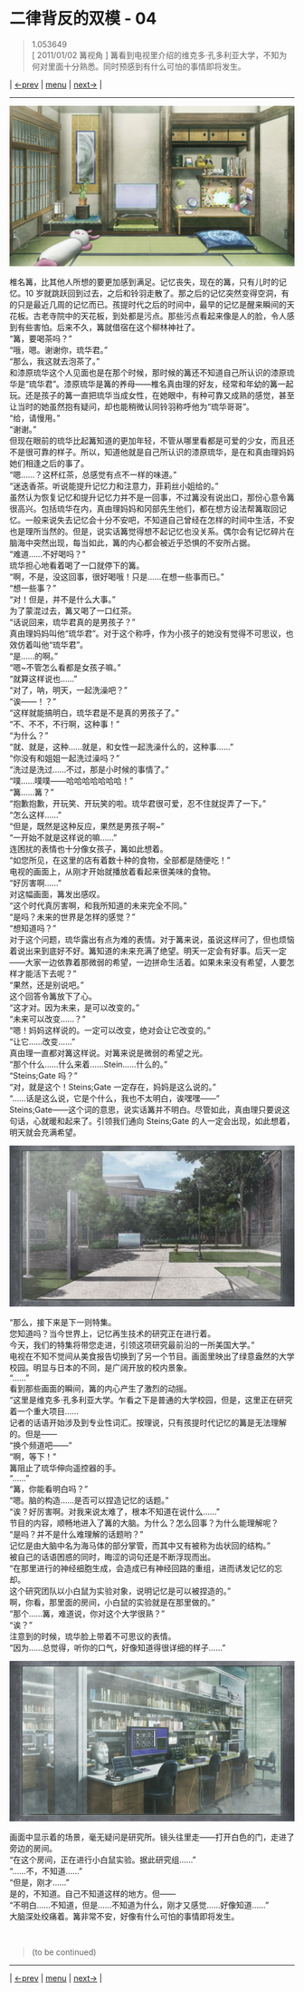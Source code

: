 # 二律背反的双模 - 04
> 1.053649  
> [ 2011/01/02 篝视角 ] 篝看到电视里介绍的维克多·孔多利亚大学，不知为何对里面十分熟悉。同时预感到有什么可怕的事情即将发生。  

| [←prev](./0096) | [menu](../) | [next→](./0098) |

---

![](../static/image/0097-1.png)

椎名篝，比其他人所想的要更加感到满足。记忆丧失，现在的篝，只有儿时的记忆。10 岁就跳跃回到过去，之后和铃羽走散了。那之后的记忆突然变得空洞，有的只是最近几周的记忆而已。孩提时代之后的时间中，最早的记忆是醒来瞬间的天花板。古老寺院中的天花板，到处都是污点。那些污点看起来像是人的脸，令人感到有些害怕。后来不久，篝就借宿在这个柳林神社了。  
“篝，要喝茶吗？”  
“哦，嗯。谢谢你，琉华君。”  
“那么，我这就去泡茶了。”  
和漆原琉华这个人见面也是在那个时候，那时候的篝还不知道自己所认识的漆原琉华是“琉华君”。漆原琉华是篝的养母——椎名真由理的好友，经常和年幼的篝一起玩。还是孩子的篝一直把琉华当成女性，在她眼中，有种可靠又成熟的感觉，甚至让当时的她虽然抱有疑问，却也能稍微认同铃羽称呼他为“琉华哥哥”。  
“给，请慢用。”  
“谢谢。”  
但现在眼前的琉华比起篝知道的更加年轻，不管从哪里看都是可爱的少女，而且还不是很可靠的样子。所以，知道他就是自己所认识的漆原琉华，是在和真由理妈妈她们相逢之后的事了。  
“嗯……？这杯红茶，总感觉有点不一样的味道。”  
“迷迭香茶。听说能提升记忆力和注意力，菲莉丝小姐给的。”  
虽然认为恢复记忆和提升记忆力并不是一回事，不过篝没有说出口，那份心意令篝很高兴。包括琉华在内，真由理妈妈和冈部先生他们，都在想方设法帮篝取回记忆。一般来说失去记忆会十分不安吧，不知道自己曾经在怎样的时间中生活，不安也是理所当然的。但是，说实话篝觉得想不起记忆也没关系。偶尔会有记忆碎片在脑海中突然出现，每当如此，篝的内心都会被近乎恐惧的不安所占据。  
“难道……不好喝吗？”  
琉华担心地看着喝了一口就停下的篝。  
“啊，不是，没这回事，很好喝哦！只是……在想一些事而已。”  
“想一些事？”  
“对！但是，并不是什么大事。”  
为了蒙混过去，篝又喝了一口红茶。  
“话说回来，琉华君真的是男孩子？”  
真由理妈妈叫他“琉华君”。对于这个称呼，作为小孩子的她没有觉得不可思议，也效仿着叫他“琉华君”。  
“是……的啊。”  
“嗯\~不管怎么看都是女孩子嘛。”  
“就算这样说也……”  
“对了，呐，明天，一起洗澡吧？”  
“诶——！？”  
“这样就能搞明白，琉华君是不是真的男孩子了。”  
“不、不不，不行啊，这种事！”  
“为什么？”  
“就、就是，这种……就是，和女性一起洗澡什么的，这种事……”  
“你没有和姐姐一起洗过澡吗？”  
“洗过是洗过……不过，那是小时候的事情了。”  
“噗……噗噗——哈哈哈哈哈哈哈！”  
“篝……篝？”  
“抱歉抱歉，开玩笑、开玩笑的啦。琉华君很可爱，忍不住就捉弄了一下。”  
“怎么这样……”  
“但是，既然是这种反应，果然是男孩子啊\~”  
“一开始不就是这样说的嘛……”  
连困扰的表情也十分像女孩子，篝如此想着。  
“如您所见，在这里的店有着数十种的食物，全部都是随便吃！”  
电视的画面上，从刚才开始就播放着看起来很美味的食物。  
“好厉害啊……”  
对这幅画面，篝发出感叹。  
“这个时代真厉害啊，和我所知道的未来完全不同。”  
“是吗？未来的世界是怎样的感觉？”  
“想知道吗？”  
对于这个问题，琉华露出有点为难的表情。对于篝来说，虽说这样问了，但也烦恼着说出来到底好不好。篝知道的未来充满了绝望。明天一定会有好事。后天一定——大家一边依靠着那微弱的希望，一边拼命生活着。如果未来没有希望，人要怎样才能活下去呢？”  
“果然，还是别说吧。”  
这个回答令篝放下了心。  
“这才对。因为未来，是可以改变的。”  
“未来可以改变……？”  
“嗯！妈妈这样说的。一定可以改变，绝对会让它改变的。”  
“让它……改变……”  
真由理一直都对篝这样说。对篝来说是微弱的希望之光。  
“那个什么……什么来着……Stein……什么的。”  
“Steins;Gate 吗？”  
“对，就是这个！Steins;Gate 一定存在，妈妈是这么说的。”  
“……话是这么说，它是个什么，我也不太明白，诶嘿嘿——”  
Steins;Gate——这个词的意思，说实话篝并不明白。尽管如此，真由理只要说这句话，心就暖和起来了。引领我们通向 Steins;Gate 的人一定会出现，如此想着，明天就会充满希望。  

![](../static/image/0097-2.png)

“那么，接下来是下一则特集。  
 您知道吗？当今世界上，记忆再生技术的研究正在进行着。  
 今天，我们的特集将带您走进，引领这项研究最前沿的一所美国大学。”  
电视在不知不觉间从美食报告切换到了另一个节目。画面里映出了绿意盎然的大学校园。明显与日本的不同，是广阔开放的校内景象。  
“……”  
看到那些画面的瞬间，篝的内心产生了激烈的动摇。  
“这里是维克多·孔多利亚大学。乍看之下是普通的大学校园，但是，这里正在研究着一个重大项目……  
记者的话语开始涉及到专业性词汇。按理说，只有孩提时代记忆的篝是无法理解的。但是——  
“换个频道吧——”  
“啊，等下！”  
篝阻止了琉华伸向遥控器的手。  
“……”  
“篝，你能看明白吗？”  
“嗯。脑的构造……是否可以捏造记忆的话题。”  
“诶？好厉害啊。对我来说太难了，根本不知道在说什么……”  
节目的内容，顺畅地进入了篝的大脑。为什么？怎么回事？为什么能理解呢？  
“是吗？并不是什么难理解的话题哟？”  
 记忆是由大脑中名为海马体的部分掌管，而其中又有被称为齿状回的结构。”  
被自己的话语困惑的同时，晦涩的词句还是不断浮现而出。  
“在那里进行的神经细胞生成，会造成已有神经回路的重组，进而诱发记忆的忘却。  
 这个研究团队以小白鼠为实验对象，说明记忆是可以被捏造的。”  
 啊，你看，那里面的房间，小白鼠的实验就是在那里做的。”  
“那个……篝，难道说，你对这个大学很熟？”  
“诶？”  
注意到的时候，琉华脸上带着不可思议的表情。  
“因为……总觉得，听你的口气，好像知道得很详细的样子……”  

![](../static/image/0097-3.png)

画面中显示着的场景，毫无疑问是研究所。镜头往里走——打开白色的门，走进了旁边的房间。  
“在这个房间，正在进行小白鼠实验。据此研究组……”  
“……不，不知道……”  
“但是，刚才……”  
是的，不知道。自己不知道这样的地方。但——  
“不明白……不知道，但是……不知道为什么，刚才又感觉……好像知道……”  
大脑深处绞痛着。篝非常不安，好像有什么可怕的事情即将发生。  


<br/>

> (to be continued)
---

| [←prev](./0096) | [menu](../) | [next→](./0098) |
